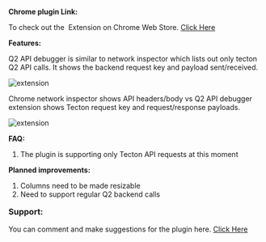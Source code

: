 <strong>Chrome plugin Link:</strong>

To check out the  Extension on Chrome Web Store. <a href="https://chrome.google.com/webstore/detail/q2-debugger/ofenoeokeajgginmciegemdiioglcdio" target="_blank" rel="noopener noreferrer">Click Here</a>

<strong>Features:</strong>

Q2 API debugger is similar to network inspector which lists out only tecton Q2 API calls. It shows the backend request key and payload sent/received.

<img class="q2apiimg1" src="https://nuevesolutions.com/wp-content/uploads/2020/08/Screenshot1.jpg" alt="extension" />

Chrome network inspector shows API headers/body vs Q2 API debugger extension shows Tecton request key and request/response payloads.

<img class="q2apiimg2" src="https://nuevesolutions.com/wp-content/uploads/2020/08/Screenshot3.jpg" alt="extension" />

<strong>FAQ:</strong>
<ol>
 	<li>The plugin is supporting only Tecton API requests at this moment</li>
</ol>
<strong>Planned improvements:</strong>
<ol>
 	<li>Columns need to be made resizable</li>
 	<li>Need to support regular Q2 backend calls</li>
</ol>
<p style="font-size: 16px;"><strong>Support:</strong></p>
 You can comment and make suggestions for the plugin here. <a href="https://nuevesolutions.com/q2-api-debugger-chrome-extension/" target="_blank" rel="noopener noreferrer">Click Here</a>

&nbsp;
